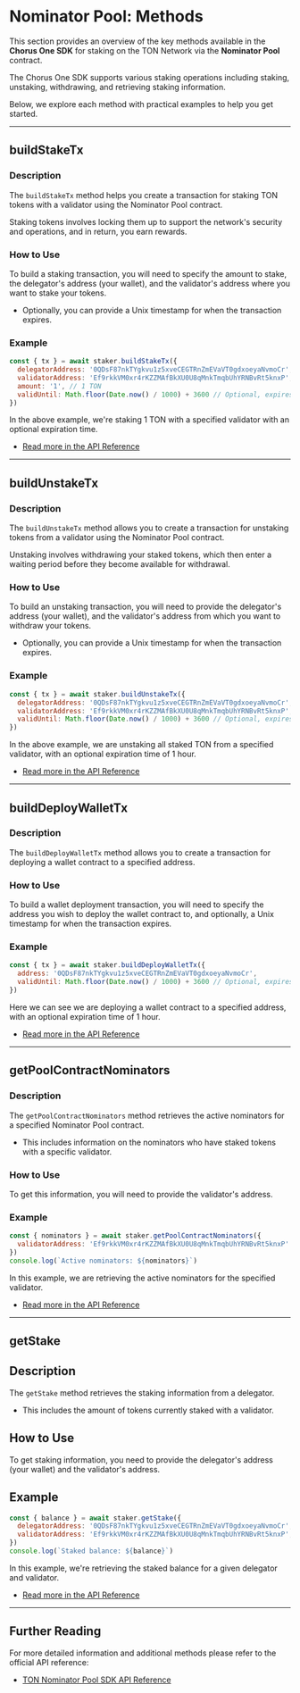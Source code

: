 # Nominator Pool: Methods

This section provides an overview of the key methods available in the **Chorus One SDK** for staking on the TON Network via the **Nominator Pool** contract.

The Chorus One SDK supports various staking operations including staking, unstaking, withdrawing, and retrieving staking information.

Below, we explore each method with practical examples to help you get started.

---

## buildStakeTx

### Description

The `buildStakeTx` method helps you create a transaction for staking TON tokens with a validator using the Nominator Pool contract.

Staking tokens involves locking them up to support the network's security and operations, and in return, you earn rewards.

### How to Use

To build a staking transaction, you will need to specify the amount to stake, the delegator's address (your wallet), and the validator's address where you want to stake your tokens.

- Optionally, you can provide a Unix timestamp for when the transaction expires.

### Example

```javascript
const { tx } = await staker.buildStakeTx({
  delegatorAddress: '0QDsF87nkTYgkvu1z5xveCEGTRnZmEVaVT0gdxoeyaNvmoCr',
  validatorAddress: 'Ef9rkkVM0xr4rKZZMAfBkXU0U8qMnkTmqbUhYRNBvRt5knxP',
  amount: '1', // 1 TON
  validUntil: Math.floor(Date.now() / 1000) + 3600 // Optional, expires in 1 hour
})
```

In the above example, we're staking 1 TON with a specified validator with an optional expiration time.

- [Read more in the API Reference](../../../docs/classes/ton_src.TonNominatorPoolStaker.md#buildstaketx)

---

## buildUnstakeTx

### Description

The `buildUnstakeTx` method allows you to create a transaction for unstaking tokens from a validator using the Nominator Pool contract.

Unstaking involves withdrawing your staked tokens, which then enter a waiting period before they become available for withdrawal.

### How to Use

To build an unstaking transaction, you will need to provide the delegator's address (your wallet), and the validator's address from which you want to withdraw your tokens.

- Optionally, you can provide a Unix timestamp for when the transaction expires.

### Example

```javascript
const { tx } = await staker.buildUnstakeTx({
  delegatorAddress: '0QDsF87nkTYgkvu1z5xveCEGTRnZmEVaVT0gdxoeyaNvmoCr',
  validatorAddress: 'Ef9rkkVM0xr4rKZZMAfBkXU0U8qMnkTmqbUhYRNBvRt5knxP',
  validUntil: Math.floor(Date.now() / 1000) + 3600 // Optional, expires in 1 hour
})
```

In the above example, we are unstaking all staked TON from a specified validator, with an optional expiration time of 1 hour.

- [Read more in the API Reference](../../../docs/classes/ton_src.TonNominatorPoolStaker.md#buildunstaketx)

---

## buildDeployWalletTx

### Description

The `buildDeployWalletTx` method allows you to create a transaction for deploying a wallet contract to a specified address.

### How to Use

To build a wallet deployment transaction, you will need to specify the address you wish to deploy the wallet contract to, and optionally, a Unix timestamp for when the transaction expires.

### Example

```javascript
const { tx } = await staker.buildDeployWalletTx({
  address: '0QDsF87nkTYgkvu1z5xveCEGTRnZmEVaVT0gdxoeyaNvmoCr',
  validUntil: Math.floor(Date.now() / 1000) + 3600 // Optional, expires in 1 hour
})
```

Here we can see we are deploying a wallet contract to a specified address, with an optional expiration time of 1 hour.

- [Read more in the API Reference](../../../docs/classes/ton_src.TonNominatorPoolStaker.md#builddeploywallettx)

---

## getPoolContractNominators

### Description

The `getPoolContractNominators` method retrieves the active nominators for a specified Nominator Pool contract.

- This includes information on the nominators who have staked tokens with a specific validator.

### How to Use

To get this information, you will need to provide the validator's address.

### Example

```javascript
const { nominators } = await staker.getPoolContractNominators({
  validatorAddress: 'Ef9rkkVM0xr4rKZZMAfBkXU0U8qMnkTmqbUhYRNBvRt5knxP'
})
console.log(`Active nominators: ${nominators}`)
```

In this example, we are retrieving the active nominators for the specified validator.

- [Read more in the API Reference](../../../docs/classes/ton_src.TonNominatorPoolStaker.md#getpoolcontractnominators)

---

## getStake

## Description

The `getStake` method retrieves the staking information from a delegator.

- This includes the amount of tokens currently staked with a validator.

## How to Use

To get staking information, you need to provide the delegator's address (your wallet) and the validator's address.

## Example

```javascript
const { balance } = await staker.getStake({
  delegatorAddress: '0QDsF87nkTYgkvu1z5xveCEGTRnZmEVaVT0gdxoeyaNvmoCr',
  validatorAddress: 'Ef9rkkVM0xr4rKZZMAfBkXU0U8qMnkTmqbUhYRNBvRt5knxP',
})
console.log(`Staked balance: ${balance}`)
```

In this example, we're retrieving the staked balance for a given delegator and validator.

- [Read more in the API Reference](../../../docs/classes/ton_src.TonNominatorPoolStaker.md#getstake)

---

## Further Reading

For more detailed information and additional methods please refer to the official API reference:

- [TON Nominator Pool SDK API Reference](../../../docs/classes/ton_src.TonNominatorPoolStaker.md)
